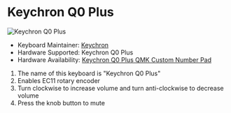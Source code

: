 # Keychron Q0 Plus

![Keychron Q0 Plus](https://i.imgur.com/EDbfVVO.jpg[/img])

* Keyboard Maintainer: [Keychron](https://github.com/keychron)
* Hardware Supported: Keychron Q0 Plus
* Hardware Availability: [Keychron Q0 Plus QMK Custom Number Pad](https://www.keychron.com/products/keychron-q0-plus-qmk-custom-number-pad)

1. The name of this keyboard is "Keychron Q0 Plus"
2. Enables EC11 rotary encoder
3. Turn clockwise to increase volume and turn anti-clockwise to decrease volume
4. Press the knob button to mute
